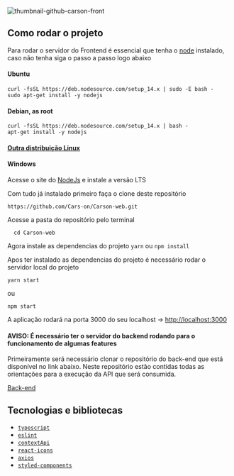 ![thumbnail-github-carson-front](https://user-images.githubusercontent.com/54003876/133915603-84a02ac8-f7a3-4c90-bca8-dca231fe6778.png)

## Como rodar o projeto


Para rodar o servidor do Frontend é essencial que tenha o [node](https://nodejs.org/en/) instalado, caso não tenha siga o passo a passo logo abaixo

#### Ubuntu 
```
curl -fsSL https://deb.nodesource.com/setup_14.x | sudo -E bash -
sudo apt-get install -y nodejs
```

#### Debian, as root
```
curl -fsSL https://deb.nodesource.com/setup_14.x | bash -
apt-get install -y nodejs
```

#### [Outra distribuição Linux](https://nodejs.org/en/download/package-manager/)

#### Windows
Acesse o site do [NodeJs](https://nodejs.org/en/) e instale a versão LTS

Com tudo já instalado primeiro faça o clone deste repositório
```
https://github.com/Cars-on/Carson-web.git
```

Acesse a pasta do repositório pelo terminal
```
  cd Carson-web
```

Agora instale as dependencias do projeto
```yarn``` ou ```npm install```

Apos ter instalado as dependencias do projeto é necessário rodar o servidor local do projeto
```
yarn start
```
ou
```
npm start
```

A aplicação rodará na porta 3000 do seu localhost -> [http://localhost:3000](http://localhost:3000/)

#### AVISO: É necessário ter o servidor do backend rodando para o funcionamento de algumas features

Primeiramente será necessário clonar o repositório do back-end que está disponível no link abaixo. Neste repositório estão contidas todas as orientações para a execução da API que será consumida.

[Back-end](https://github.com/Cars-on/Carson-api)

## Tecnologias e bibliotecas
* [`typescript`](https://www.typescriptlang.org/)
* [`eslint`](https://eslint.org/)
* [`contextApi`](https://pt-br.reactjs.org/docs/context.html)
* [`react-icons`](https://react-icons.github.io/react-icons/)
* [`axios`](https://github.com/axios/axios)
* [`styled-components`](https://styled-components.com/)



